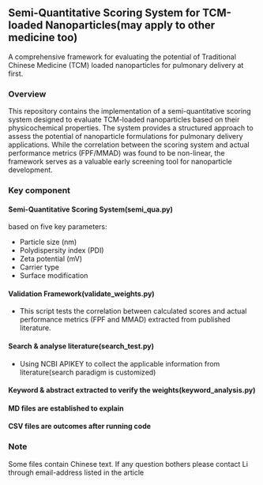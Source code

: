 ## Semi-Quantitative Scoring System for TCM-loaded Nanoparticles(may apply to other medicine too)
A comprehensive framework for evaluating the potential of Traditional Chinese Medicine (TCM) loaded nanoparticles for pulmonary delivery at first.
### Overview
This repository contains the implementation of a semi-quantitative scoring system designed to evaluate TCM-loaded nanoparticles based on their physicochemical properties. 
The system provides a structured approach to assess the potential of nanoparticle formulations for pulmonary delivery applications. 
While the correlation between the scoring system and actual performance metrics (FPF/MMAD) was found to be non-linear, the framework serves as a valuable early screening tool for nanoparticle development.
### Key component
#### Semi-Quantitative Scoring System(semi_qua.py)
based on five key parameters:
* Particle size (nm)
* Polydispersity index (PDI)
* Zeta potential (mV)
* Carrier type
* Surface modification
#### Validation Framework(validate_weights.py)
* This script tests the correlation between calculated scores and actual performance metrics (FPF and MMAD) extracted from published literature.
#### Search & analyse literature(search_test.py)
* Using NCBI APIKEY to collect the applicable information from literature(search paradigm is customized)
#### Keyword & abstract extracted to verify the weights(keyword_analysis.py)
#### MD files are established to explain
#### CSV files are outcomes after running code
### Note
Some files contain Chinese text.
If any question bothers please contact Li through email-address listed in the article

